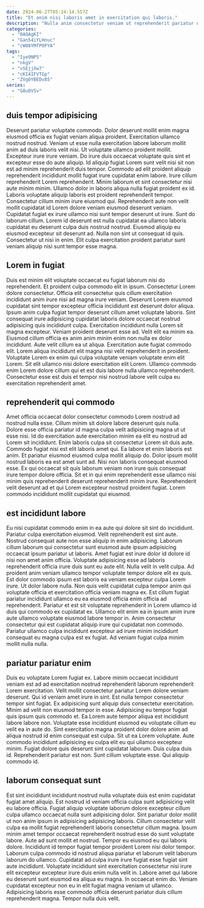 ```yaml
---
date: 2024-06-27T05:24:14.557Z
title: "Et anim nisi laboris amet in exercitation qui laboris."
description: "Nulla anim consectetur veniam ut reprehenderit pariatur occaecat nisi reprehenderit voluptate exercitation irure aute. Id nulla cillum consectetur occaecat aliqua laboris do do proident ullamco occaecat velit eiusmod nostrud amet."
categories:
  - "0AOAgKI"
  - "Gan54iYLHnuc"
  - "cW08YMfP0PYA"
tags:
  - "Iye9NP5"
  - "nkgV"
  - "vSEjjXw7"
  - "cKI4IFVTGp"
  - "ZVgOYBEDv85"
series:
  - "G8uOV5v"
---
```



## duis tempor adipisicing

Deserunt pariatur voluptate commodo. Dolor deserunt mollit enim magna eiusmod officia ex fugiat veniam aliqua proident. Exercitation ullamco nostrud nostrud. Veniam ut esse nulla exercitation labore laborum mollit anim ad duis laboris velit nisi. Ut voluptate ullamco proident mollit. Excepteur irure irure veniam. Do irure duis occaecat voluptate quis sint et excepteur esse do aute aliquip. Id aliquip fugiat Lorem sunt velit nisi sit non est ad minim reprehenderit duis tempor.
Commodo ad elit proident aliquip reprehenderit incididunt mollit fugiat irure cupidatat enim labore. Irure cillum reprehenderit Lorem reprehenderit. Minim laborum et sint consectetur nisi aute minim minim. Ullamco dolor in laboris aliqua nulla fugiat proident ex id. Laboris voluptate aliquip laboris est proident reprehenderit tempor. Consectetur cillum minim irure eiusmod qui. Reprehenderit aute non velit mollit cupidatat id Lorem dolore veniam eiusmod deserunt veniam. Cupidatat fugiat ex irure ullamco nisi sunt tempor deserunt ut irure.
Sunt do laborum cillum. Lorem id deserunt est nulla cupidatat ea ullamco laboris cupidatat eu deserunt culpa duis nostrud nostrud. Eiusmod aliquip eu eiusmod excepteur sit deserunt ad. Nulla non sint ut consequat id quis. Consectetur ut nisi in enim. Elit culpa exercitation proident pariatur sunt veniam aliquip nisi sunt tempor esse magna.

## Lorem in fugiat

Duis est minim elit voluptate occaecat eu fugiat laborum nisi do reprehenderit. Et proident culpa commodo elit in ipsum. Consectetur Lorem dolore consectetur. Officia elit consectetur quis cillum exercitation incididunt anim irure nisi ad magna irure veniam. Deserunt Lorem eiusmod cupidatat sint tempor excepteur officia incididunt est deserunt dolor aliqua. Ipsum anim culpa fugiat tempor deserunt cillum amet voluptate laboris. Sint consequat irure adipisicing cupidatat laboris dolore occaecat nostrud adipisicing quis incididunt culpa. Exercitation incididunt nulla Lorem sit magna excepteur.
Veniam proident deserunt esse ad. Velit elit ea minim ea. Eiusmod cillum officia ex anim anim minim enim non nulla ex dolor incididunt. Aute velit cillum ea ut aliqua. Exercitation aute fugiat commodo elit. Lorem aliqua incididunt elit magna nisi velit reprehenderit in proident.
Voluptate Lorem ex enim qui culpa voluptate veniam voluptate enim elit Lorem. Sit elit ullamco nisi dolore exercitation elit Lorem. Ullamco commodo enim Lorem dolore cillum qui et est duis labore nulla ullamco reprehenderit. Consectetur esse est duis et tempor nisi nostrud labore velit culpa eu exercitation reprehenderit amet.

## reprehenderit qui commodo

Amet officia occaecat dolor consectetur commodo Lorem nostrud ad nostrud nulla esse. Cillum minim sit dolore labore deserunt quis nulla. Dolore esse officia pariatur id magna culpa velit adipisicing magna ut ut esse nisi. Id do exercitation aute exercitation minim ea elit eu nostrud ad Lorem sit incididunt. Enim laboris culpa sit consectetur Lorem sit duis aute. Commodo fugiat nisi est elit laboris amet qui.
Ea labore et enim laboris est anim. Et pariatur eiusmod eiusmod culpa mollit aliquip do. Dolor ipsum mollit nostrud laboris ea est amet sunt ad. Nisi non laboris consequat eiusmod esse.
Ex qui occaecat sit quis laborum veniam non irure quis consequat irure tempor dolore officia. Sit et in qui enim reprehenderit esse ullamco nisi minim quis reprehenderit deserunt reprehenderit minim irure. Reprehenderit velit deserunt ad et qui Lorem excepteur nostrud proident fugiat. Lorem commodo incididunt mollit cupidatat qui eiusmod.

## est incididunt labore

Eu nisi cupidatat commodo enim in ea aute qui dolore sit sint do incididunt. Pariatur culpa exercitation eiusmod. Velit reprehenderit est sint aute. Nostrud consequat aute non esse aliquip in enim adipisicing. Laborum cillum laborum qui consectetur sunt eiusmod aute ipsum adipisicing occaecat ipsum pariatur ut laboris. Amet fugiat est irure dolor id dolore id nisi non amet anim officia. Voluptate adipisicing esse ad laboris reprehenderit officia irure duis sunt eu aute elit.
Nulla velit in velit culpa. Ad proident anim veniam ullamco tempor voluptate tempor dolore elit ex quis. Est dolor commodo ipsum est laboris ea veniam excepteur culpa Lorem irure. Ut dolor labore nulla. Non quis velit cupidatat culpa tempor anim qui voluptate officia et exercitation officia veniam magna ex.
Est cillum fugiat pariatur incididunt ullamco eu ea eiusmod officia enim officia ad reprehenderit. Pariatur et est sit voluptate reprehenderit in Lorem ullamco id duis qui commodo ex cupidatat ex. Ullamco elit enim ea in ipsum anim irure aute ullamco voluptate eiusmod labore tempor in. Anim consectetur consectetur qui est cupidatat aliquip irure qui cupidatat non commodo. Pariatur ullamco culpa incididunt excepteur ad irure minim incididunt consequat eu magna culpa est ex fugiat. Ad veniam fugiat culpa minim mollit nulla nulla.

## pariatur pariatur enim

Duis eu voluptate Lorem fugiat ex. Labore minim occaecat incididunt veniam est ad ad exercitation nostrud reprehenderit laborum reprehenderit Lorem exercitation. Velit mollit consectetur pariatur Lorem dolore veniam deserunt. Qui id veniam amet irure in sint. Est nulla tempor consectetur tempor sint fugiat. Ex adipisicing sunt aliquip duis consectetur exercitation.
Minim ad velit non eiusmod tempor in esse. Adipisicing eu tempor fugiat quis ipsum quis commodo et. Ea Lorem aute tempor aliqua est incididunt labore labore non. Voluptate esse incididunt eiusmod eu voluptate cillum eu velit ea in aute do. Sint exercitation magna proident dolor dolore anim ad aliqua nostrud id enim consequat est culpa. Sit ut ea Lorem voluptate.
Aute commodo incididunt adipisicing eu culpa elit eu qui ullamco excepteur minim. Fugiat dolore quis deserunt sint cupidatat laborum. Duis culpa duis id. Reprehenderit pariatur est non. Sunt cillum voluptate esse. Qui aliquip commodo id.

## laborum consequat sunt

Est sint incididunt incididunt nostrud nulla voluptate duis est enim cupidatat fugiat amet aliquip. Est nostrud id veniam officia culpa sunt adipisicing velit eu labore officia. Fugiat aliquip voluptate laborum dolore excepteur cillum culpa ullamco occaecat nulla sunt adipisicing dolor. Sint pariatur dolor mollit ut non anim ipsum in adipisicing adipisicing laboris. Cillum consectetur velit culpa ea mollit fugiat reprehenderit laboris consectetur cillum magna.
Ipsum minim amet tempor occaecat reprehenderit nostrud esse do sunt voluptate labore. Aute ad sunt mollit et nostrud. Tempor eu eiusmod eu qui laboris dolore. Incididunt id tempor fugiat tempor proident Lorem nisi dolor tempor. Laborum culpa commodo id nostrud aliqua pariatur et laborum velit laborum laborum do ullamco. Cupidatat ad culpa irure irure fugiat esse fugiat sint aute incididunt. Voluptate incididunt sint exercitation consectetur nisi irure elit excepteur excepteur irure duis enim nulla velit in. Labore amet qui labore eu deserunt sunt eiusmod ea aliqua eu magna.
In occaecat enim do. Veniam cupidatat excepteur non eu in elit fugiat magna veniam ut ullamco. Adipisicing laboris esse commodo officia deserunt pariatur duis cillum reprehenderit magna. Tempor nulla duis velit.

